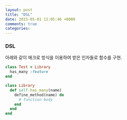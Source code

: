 ```yaml
---
layout: post
title: "DSL"
date: 2015-05-01 12:05:46 +0000
comments: true
categories: 
---
```


### DSL

아래와 같이 매크로 방식을 이용하여 받은 인자들로 함수를 구현.

```ruby
class Test < Library
  has_many :feature
end

class Library
  def self.has_many(name)
    define_method(name) do
      # function body
    end
  end
end
```
